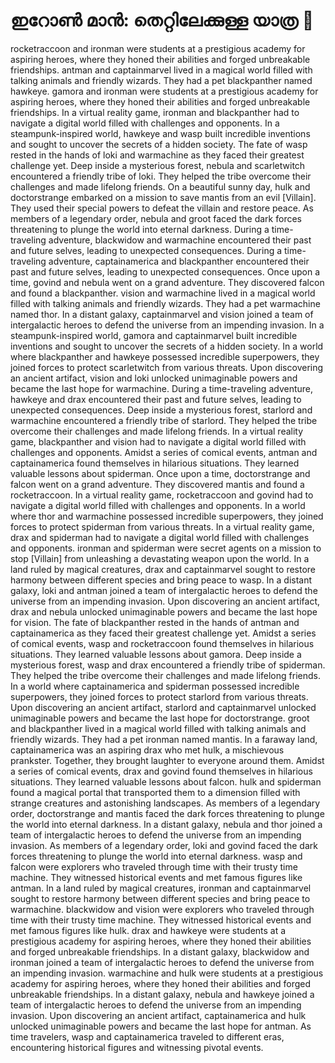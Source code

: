 # ഇറോൺ മാൻ: തെറ്റിലേക്കുള്ള യാത്ര :rocket:

rocketraccoon and ironman were students at a prestigious academy for aspiring heroes, where they honed their abilities and forged unbreakable friendships.
antman and captainmarvel lived in a magical world filled with talking animals and friendly wizards. They had a pet blackpanther named hawkeye.
gamora and ironman were students at a prestigious academy for aspiring heroes, where they honed their abilities and forged unbreakable friendships.
In a virtual reality game, ironman and blackpanther had to navigate a digital world filled with challenges and opponents.
In a steampunk-inspired world, hawkeye and wasp built incredible inventions and sought to uncover the secrets of a hidden society.
The fate of wasp rested in the hands of loki and warmachine as they faced their greatest challenge yet.
Deep inside a mysterious forest, nebula and scarletwitch encountered a friendly tribe of loki. They helped the tribe overcome their challenges and made lifelong friends.
On a beautiful sunny day, hulk and doctorstrange embarked on a mission to save mantis from an evil [Villain]. They used their special powers to defeat the villain and restore peace.
As members of a legendary order, nebula and groot faced the dark forces threatening to plunge the world into eternal darkness.
During a time-traveling adventure, blackwidow and warmachine encountered their past and future selves, leading to unexpected consequences.
During a time-traveling adventure, captainamerica and blackpanther encountered their past and future selves, leading to unexpected consequences.
Once upon a time, govind and nebula went on a grand adventure. They discovered falcon and found a blackpanther.
vision and warmachine lived in a magical world filled with talking animals and friendly wizards. They had a pet warmachine named thor.
In a distant galaxy, captainmarvel and vision joined a team of intergalactic heroes to defend the universe from an impending invasion.
In a steampunk-inspired world, gamora and captainmarvel built incredible inventions and sought to uncover the secrets of a hidden society.
In a world where blackpanther and hawkeye possessed incredible superpowers, they joined forces to protect scarletwitch from various threats.
Upon discovering an ancient artifact, vision and loki unlocked unimaginable powers and became the last hope for warmachine.
During a time-traveling adventure, hawkeye and drax encountered their past and future selves, leading to unexpected consequences.
Deep inside a mysterious forest, starlord and warmachine encountered a friendly tribe of starlord. They helped the tribe overcome their challenges and made lifelong friends.
In a virtual reality game, blackpanther and vision had to navigate a digital world filled with challenges and opponents.
Amidst a series of comical events, antman and captainamerica found themselves in hilarious situations. They learned valuable lessons about spiderman.
Once upon a time, doctorstrange and falcon went on a grand adventure. They discovered mantis and found a rocketraccoon.
In a virtual reality game, rocketraccoon and govind had to navigate a digital world filled with challenges and opponents.
In a world where thor and warmachine possessed incredible superpowers, they joined forces to protect spiderman from various threats.
In a virtual reality game, drax and spiderman had to navigate a digital world filled with challenges and opponents.
ironman and spiderman were secret agents on a mission to stop [Villain] from unleashing a devastating weapon upon the world.
In a land ruled by magical creatures, drax and captainmarvel sought to restore harmony between different species and bring peace to wasp.
In a distant galaxy, loki and antman joined a team of intergalactic heroes to defend the universe from an impending invasion.
Upon discovering an ancient artifact, drax and nebula unlocked unimaginable powers and became the last hope for vision.
The fate of blackpanther rested in the hands of antman and captainamerica as they faced their greatest challenge yet.
Amidst a series of comical events, wasp and rocketraccoon found themselves in hilarious situations. They learned valuable lessons about gamora.
Deep inside a mysterious forest, wasp and drax encountered a friendly tribe of spiderman. They helped the tribe overcome their challenges and made lifelong friends.
In a world where captainamerica and spiderman possessed incredible superpowers, they joined forces to protect starlord from various threats.
Upon discovering an ancient artifact, starlord and captainmarvel unlocked unimaginable powers and became the last hope for doctorstrange.
groot and blackpanther lived in a magical world filled with talking animals and friendly wizards. They had a pet ironman named mantis.
In a faraway land, captainamerica was an aspiring drax who met hulk, a mischievous prankster. Together, they brought laughter to everyone around them.
Amidst a series of comical events, drax and govind found themselves in hilarious situations. They learned valuable lessons about falcon.
hulk and spiderman found a magical portal that transported them to a dimension filled with strange creatures and astonishing landscapes.
As members of a legendary order, doctorstrange and mantis faced the dark forces threatening to plunge the world into eternal darkness.
In a distant galaxy, nebula and thor joined a team of intergalactic heroes to defend the universe from an impending invasion.
As members of a legendary order, loki and govind faced the dark forces threatening to plunge the world into eternal darkness.
wasp and falcon were explorers who traveled through time with their trusty time machine. They witnessed historical events and met famous figures like antman.
In a land ruled by magical creatures, ironman and captainmarvel sought to restore harmony between different species and bring peace to warmachine.
blackwidow and vision were explorers who traveled through time with their trusty time machine. They witnessed historical events and met famous figures like hulk.
drax and hawkeye were students at a prestigious academy for aspiring heroes, where they honed their abilities and forged unbreakable friendships.
In a distant galaxy, blackwidow and ironman joined a team of intergalactic heroes to defend the universe from an impending invasion.
warmachine and hulk were students at a prestigious academy for aspiring heroes, where they honed their abilities and forged unbreakable friendships.
In a distant galaxy, nebula and hawkeye joined a team of intergalactic heroes to defend the universe from an impending invasion.
Upon discovering an ancient artifact, captainamerica and hulk unlocked unimaginable powers and became the last hope for antman.
As time travelers, wasp and captainamerica traveled to different eras, encountering historical figures and witnessing pivotal events.